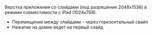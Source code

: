 Верстка приложения со слайдами (под разрешение 2048х1536) в режиме совместимости с iPad (1024x768).

- Перемещение между слайдами - через горизонтальный свайп
- Нажатие на домик ведет на первый слайд
